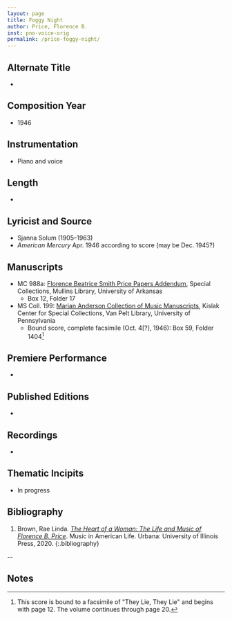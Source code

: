 ```yaml
---
layout: page
title: Foggy Night
author: Price, Florence B.
inst: pno-voice-orig
permalink: /price-foggy-night/
---
```


## Alternate Title
- 

## Composition Year
- 1946

## Instrumentation
- Piano and voice

## Length
- 

## Lyricist and Source
- Sjanna Solum (1905&ndash;1963)
- *American Mercury* Apr. 1946 according to score (may be Dec. 1945?)

## Manuscripts
- MC 988a: <a href="https://uark.as.atlas-sys.com/repositories/2/resources/1522" target="_blank">Florence Beatrice Smith Price Papers Addendum</a>, Special Collections, Mullins Library, University of Arkansas
    * Box 12, Folder 17
- MS Coll. 199: <a href="https://www.library.upenn.edu/detail/collection/marian-anderson-collection" target="_blank">Marian Anderson Collection of Music Manuscripts</a>, Kislak Center for Special Collections, Van Pelt Library, University of Pennsylvania
    * Bound score, complete facsimile (Oct. 4[?], 1946): Box 59, Folder 1404[^fn1]

## Premiere Performance
- 

## Published Editions
- 

## Recordings
- 

## Thematic Incipits
- In progress

## Bibliography
1. Brown, Rae Linda. <a href="https://www.worldcat.org/title/1122800180" target="_blank">*The Heart of a Woman: The Life and Music of Florence B. Price*</a>. Music in American Life. Urbana: University of Illinois Press, 2020.
{:.bibliography}

--

## Notes
[^fn1]: This score is bound to a facsimile of "They Lie, They Lie" and begins with page 12. The volume continues through page 20.

